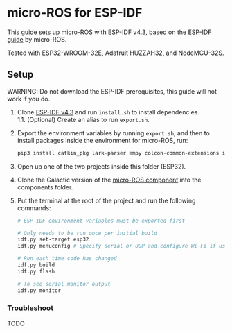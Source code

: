 # micro-ROS for ESP-IDF

This guide sets up micro-ROS with ESP-IDF v4.3, based on the [ESP-IDF guide](https://github.com/micro-ROS/micro_ros_espidf_component/blob/galactic/README.md) by micro-ROS.

Tested with ESP32-WROOM-32E, Adafruit HUZZAH32, and NodeMCU-32S.

## Setup

WARNING: Do not download the ESP-IDF prerequisites, this guide will not work if you do.

1. Clone [ESP-IDF v4.3](https://github.com/espressif/esp-idf/tree/release/v4.3) and run `install.sh` to install dependencies.\
    1.1. (Optional) Create an alias to run `export.sh`.
2. Export the environment variables by running `export.sh`, and then to install packages inside the environment for micro-ROS, run:
    ```bash
    pip3 install catkin_pkg lark-parser empy colcon-common-extensions importlib-resources
    ```
3. Open up one of the two projects inside this folder (ESP32).
4. Clone the Galactic version of the [micro-ROS component](https://github.com/micro-ROS/micro_ros_espidf_component/tree/galactic) into the components folder.
5. Put the terminal at the root of the project and run the following commands:

    ```bash
    # ESP-IDF environment variables must be exported first

    # Only needs to be run once per initial build
    idf.py set-target esp32
    idf.py menuconfig # Specify serial or UDP and configure Wi-Fi if used

    # Run each time code has changed
    idf.py build
    idf.py flash

    # To see serial monitor output
    idf.py monitor
    ```

### Troubleshoot

TODO